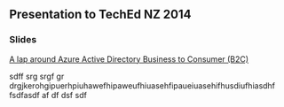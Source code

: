 ## Presentation to TechEd NZ 2014

### Slides

[A lap around Azure Active Directory Business to Consumer (B2C)](https://rbrayb.github.io/Presentations/A-lap-around-AAD-B2C/A-lap-around-AAD-B2C.pptx)

sdff
srg
srgf
gr
drgjkerohgipuerhpiuhawefhipaweufhiuasehfipaueiuasehifhusdiufhiasdhf
fsdfasdf
af
df
dsf
sdf
